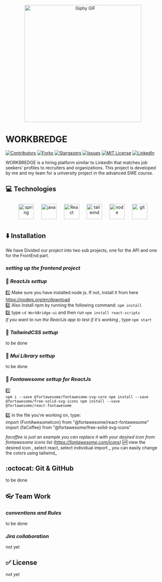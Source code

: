 <p align="center">
  <img src="https://media.giphy.com/media/h2NRnIIEw6tv9emZSc/giphy.gif" width="380" height="380" alt="Giphy GIF">
</p>

# WORKBREDGE

[![Contributors][contributors-shield]][contributors-url]
[![Forks][forks-shield]][forks-url]
[![Stargazers][stars-shield]][stars-url]
[![Issues][issues-shield]][issues-url]
[![MIT License][license-shield]][license-url]
[![LinkedIn][linkedin-shield]][linkedin-url]

[contributors-shield]: https://img.shields.io/github/contributors/othneildrew/Best-README-Template.svg?style=for-the-badge
[contributors-url]: https://github.com/Nancy4Hany/WorkBridge/graphs/contributors
[forks-shield]: https://img.shields.io/github/forks/othneildrew/Best-README-Template.svg?style=for-the-badge
[forks-url]: https://github.com/Nancy4Hany/WorkBridge/network/members
[stars-shield]: https://img.shields.io/github/stars/othneildrew/Best-README-Template.svg?style=for-the-badge
[stars-url]: https://github.com/Nancy4Hany/WorkBridge/stargazers
[issues-shield]: https://img.shields.io/github/issues/othneildrew/Best-README-Template.svg?style=for-the-badge
[issues-url]: https://github.com/Nancy4Hany/WorkBridge/issues
[license-shield]: https://img.shields.io/github/license/othneildrew/Best-README-Template.svg?style=for-the-badge
[license-url]: https://github.com/Nancy4Hany/WorkBridge/master/LICENSE.txt
[linkedin-shield]: https://img.shields.io/badge/-LinkedIn-black.svg?style=for-the-badge&logo=linkedin&colorB=555
[linkedin-url]: https://www.linkedin.com/in/nancyhany/


WORKBREDGE is a hiring platform similar to LinkedIn that matches job seekers' profiles to recruiters and organizations. This project is developed by me and my team for a university project in the advanced SWE course. 

 ## :computer: Technologies
<div align="center"> 

<img style="margin: 10px" src="https://profilinator.rishav.dev/skills-assets/springio-icon.svg" alt="spring" height="50" /> 
<img style="margin: 10px" src="https://profilinator.rishav.dev/skills-assets/javascript-original.svg" alt="java" height="50" /> 
<img style="margin: 10px" src="https://profilinator.rishav.dev/skills-assets/react-original-wordmark.svg" alt="React" height="50" />  
<img style="margin: 10px" src="https://profilinator.rishav.dev/skills-assets/tailwindcss.svg" alt="tailwind" height="50" />  
<img style="margin: 10px" src="https://profilinator.rishav.dev/skills-assets/nodejs-original-wordmark.svg" alt="node" height="50" /> 
<img style="margin: 10px" src="https://profilinator.rishav.dev/skills-assets/git-scm-icon.svg" alt="git" height="50" /> 

</div>  

## :arrow_down: Installation

We have Divided our project into two sub projects, one for the API and one for the FrontEnd part. 
### _setting up the frontend project_ <br>
### :hammer: _ReactJs settup_ 
:one: Make sure you have installed node js. If not, install it from here https://nodejs.org/en/download <br>
:two: Also Install npm by running the following command: `npm install` <br>
:three: type `cd WorkBridge-ui` and then run `npm install react-scripts` <br>
_if you want to run the ReactJs app to test if it's working_ , type `npm start` <br>

### :hammer: _TailwindCSS settup_ 
<!-- 
:one: hey <br>
:two: hey <br>
:three: hey <br>
-->
to be done  <br>

### :hammer: _Mui Library settup_
to be done <br> 

### :hammer: _Fontawesome settup for ReactJs_ 
:one: <br> 
`npm i --save @fortawesome/fontawesome-svg-core
npm install --save @fortawesome/free-solid-svg-icons
npm install --save @fortawesome/react-fontawesome`

:two: in the file you're working on, type: <br>
import {FontAwesomeIcon} from "@fortawesome/react-fontawesome"
import {faCoffee} from "@fortawesome/free-solid-svg-icons"

_facoffee is just an example you can replace it with your desired icon from fontawesome icons list (https://fontawesome.com/icons)_
 :up: view the desired icon , select react, select individual import
_ you can easily change the colors using tailwind_
 <br> 

 ## :octocat: Git & GitHub 
to be done 


## :eyeglasses: Team Work 

### _conventions and Rules_ 
to be done

### _Jira collaboration_
not yet

## :white_check_mark: License

not yet

<!-- This project is licensed under the MIT License - see the LICENSE file for details. -->
